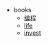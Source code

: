 <!-- _navbar.md -->

* books
  * [编程](Linux/)
  * [life](think_life/)
  * [invest](zh-cn/custom-navbar.md)
